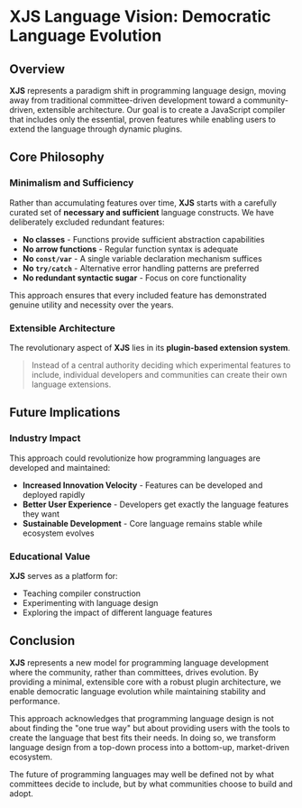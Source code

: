 # XJS Language Vision: Democratic Language Evolution

## Overview

**XJS** represents a paradigm shift in programming language design, moving away from traditional committee-driven development toward a community-driven, extensible architecture. Our goal is to create a JavaScript compiler that includes only the essential, proven features while enabling users to extend the language through dynamic plugins.

## Core Philosophy

### Minimalism and Sufficiency

Rather than accumulating features over time, **XJS** starts with a carefully curated set of **necessary and sufficient** language constructs. We have deliberately excluded redundant features:

- **No classes** - Functions provide sufficient abstraction capabilities
- **No arrow functions** - Regular function syntax is adequate
- **No `const/var`** - A single variable declaration mechanism suffices
- **No `try/catch`** - Alternative error handling patterns are preferred
- **No redundant syntactic sugar** - Focus on core functionality

This approach ensures that every included feature has demonstrated genuine utility and necessity over the years.

### Extensible Architecture

The revolutionary aspect of **XJS** lies in its **plugin-based extension system**.

> Instead of a central authority deciding which experimental features to include, individual developers and communities can create their own language extensions.

## Future Implications

### Industry Impact

This approach could revolutionize how programming languages are developed and maintained:

- **Increased Innovation Velocity** - Features can be developed and deployed rapidly
- **Better User Experience** - Developers get exactly the language features they want
- **Sustainable Development** - Core language remains stable while ecosystem evolves

### Educational Value

**XJS** serves as a platform for:
- Teaching compiler construction
- Experimenting with language design
- Exploring the impact of different language features

## Conclusion

**XJS** represents a new model for programming language development where the community, rather than committees, drives evolution. By providing a minimal, extensible core with a robust plugin architecture, we enable democratic language evolution while maintaining stability and performance.

This approach acknowledges that programming language design is not about finding the "one true way" but about providing users with the tools to create the language that best fits their needs. In doing so, we transform language design from a top-down process into a bottom-up, market-driven ecosystem.

The future of programming languages may well be defined not by what committees decide to include, but by what communities choose to build and adopt.
